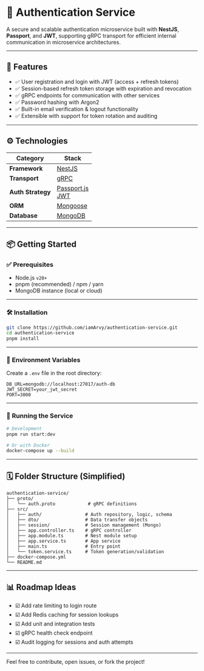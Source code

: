# 🔐 Authentication Service

A secure and scalable authentication microservice built with **NestJS**, **Passport**, and **JWT**, supporting gRPC transport for efficient internal communication in microservice architectures.

---

## 🚀 Features

* ✅ User registration and login with JWT (access + refresh tokens)
* ✅ Session-based refresh token storage with expiration and revocation
* ✅ gRPC endpoints for communication with other services
* ✅ Password hashing with Argon2
* ✅ Built-in email verification & logout functionality
* ✅ Extensible with support for token rotation and auditing

---

## ⚙️ Technologies

| Category          | Stack                                                                |
| ----------------- | -------------------------------------------------------------------- |
| **Framework**     | [NestJS](https://nestjs.com/)                                        |
| **Transport**     | [gRPC](https://grpc.io/)                                             |
| **Auth Strategy** | [Passport.js](https://www.passportjs.org/)<br>[JWT](https://jwt.io/) |
| **ORM**           | [Mongoose](https://mongoosejs.com/)                                  |
| **Database**      | [MongoDB](https://mongodb.com/)                                      |

---

## 📦 Getting Started

### ✅ Prerequisites

* Node.js `v20+`
* pnpm (recommended) / npm / yarn
* MongoDB instance (local or cloud)

---

### 🛠 Installation

```bash
git clone https://github.com/iamArvy/authentication-service.git
cd authentication-service
pnpm install
```

---

### 🔐 Environment Variables

Create a `.env` file in the root directory:

```env
DB_URL=mongodb://localhost:27017/auth-db
JWT_SECRET=your_jwt_secret
PORT=3000
```

---

### 🚧 Running the Service

```bash
# Development
pnpm run start:dev

# Or with Docker
docker-compose up --build
```

---

## 🗓️ Folder Structure (Simplified)

```
authentication-service/
├── proto/
│   └── auth.proto            # gRPC definitions
├── src/
│   ├── auth/                # Auth repository, logic, schema
│   ├── dto/                 # Data transfer objects
│   ├── session/             # Session management (Mongo)
│   ├── app.controller.ts    # gRPC controller
│   ├── app.module.ts        # Nest module setup
│   ├── app.service.ts       # App service
│   ├── main.ts              # Entry point
│   └── token.service.ts     # Token generation/validation
├── docker-compose.yml
└── README.md
```

---

## 📊 Roadmap Ideas

* ☑️ Add rate limiting to login route
* ☑️ Add Redis caching for session lookups
* ☑️ Add unit and integration tests
* ☑️ gRPC health check endpoint
* ☑️ Audit logging for sessions and auth attempts

---

Feel free to contribute, open issues, or fork the project!
